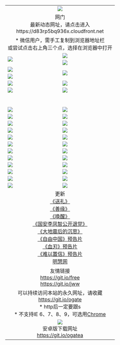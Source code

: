 ﻿<table>
  <tr></tr>
  <tr><td colspan=2 align=center><img src="https://cloud.githubusercontent.com/assets/11880933/13434984/f430fae2-e012-11e5-814f-c2df1e82b247.jpg" /></td></tr>
  <tr><td colspan=2 align=center>网门<br>最新动态网址，请点击进入
<br>https://d83rp5bq936x.cloudfront.net
    </td>
  </tr>
  <tr>
    <td colspan=2 align=center>* 微信用户，需手工复制到浏览器地址栏<br>或尝试点击右上角三个点，选择在浏览器中打开
    <!--br>* IE6打开动态网址须在选项中勾选TLS 1.0--></td>
  </tr>
  <tr>
    <td rowspan=2><a href="https://d83rp5bq936x.cloudfront.net/ogUP.aspx?name=11DKC.mp4&list=11DKC" target="_blank"><img src="https://d83rp5bq936x.cloudfront.net/Up/11DKC1.jpg" /></a></td> 
    <td><div><a href="https://d83rp5bq936x.cloudfront.net/ogUP.aspx?name=LRWS.mp4&list=LRWS" target="_blank"><img src="https://d83rp5bq936x.cloudfront.net/Up/LRWS.jpg" /></a></td>
   </tr>
  <tr>
    <td><a href="https://d83rp5bq936x.cloudfront.net/ogNiceVedio.aspx" target="_blank"><img src="https://d83rp5bq936x.cloudfront.net/Up/11TGKDY.jpg" /></a></td>
  </tr>
  <tr>
    <td><a href="https://d83rp5bq936x.cloudfront.net/ogUP.aspx?name=JQR.mp4&count=2" target="_blank"><img src="https://d83rp5bq936x.cloudfront.net/Up/JQR.jpg" /></a></td>   
    <td rowspan=2><a href="https://d83rp5bq936x.cloudfront.net/ogUP.aspx?name=JP.mp4&count=9" target="_blank"><img src="https://d83rp5bq936x.cloudfront.net/Up/JP.jpg" /></td>
  </tr>
  <tr>
    <td><a href="https://d83rp5bq936x.cloudfront.net/ogUP.aspx?name=WH.mp4" target="_blank"><img src="https://d83rp5bq936x.cloudfront.net/Up/WH.jpg" /></a></td>
  </tr>
  <tr>
    <td><a href="https://d83rp5bq936x.cloudfront.net/ogUP.aspx?name=SSZJ.mp4&list=SSZJ" target="_blank"><img src="https://d83rp5bq936x.cloudfront.net/Up/SSZJ.jpg" /></a></td>
    <td><a href="https://d83rp5bq936x.cloudfront.net/ogUP.aspx?name=WLSH.mp4&count=2" target="_blank"><img src="https://d83rp5bq936x.cloudfront.net/Up/WLSH.jpg" /></a</td>
  </tr>
  <tr>
    <td><a href="https://d83rp5bq936x.cloudfront.net/ogUP.aspx?name=ZY.mp4&count=2015|16" target="_blank"><img src="https://d83rp5bq936x.cloudfront.net/Up/ZY.jpg" /></a</td>
    <td><a href="https://d83rp5bq936x.cloudfront.net/ogUP.aspx?name=XTFY.mp4&count=B|2,A|24" target="_blank"><img src="https://d83rp5bq936x.cloudfront.net/Up/XTFY.jpg" /></a></td>
  </tr>
  <tr height="40">
  </tr>
  <tr>
    <td><a href="https://d83rp5bq936x.cloudfront.net/ogUP.aspx?name=4EE/QQ.mp4&list=4EEQQ" target="_blank"><img src="https://d83rp5bq936x.cloudfront.net/Up/4EE/QQ0.jpg"/></a></td>
    <td><a href="https://d83rp5bq936x.cloudfront.net/ogUP.aspx?name=4EE/HQ.mp4&list=4EEHQ" target="_blank"><img src="https://d83rp5bq936x.cloudfront.net/Up/4EE/HQ0.jpg"/></a></td>
  </tr>
  <tr>
    <td><a href="https://d83rp5bq936x.cloudfront.net/ogUP.aspx?name=4EE/ZG.mp4&list=4EEZG" target="_blank"><img src="https://d83rp5bq936x.cloudfront.net/Up/4EE/ZG0.jpg"/></a></td>
    <td><a href="https://d83rp5bq936x.cloudfront.net/ogUP.aspx?name=4EE/DJ.mp4&list=4EEDJ" target="_blank"><img src="https://d83rp5bq936x.cloudfront.net/Up/4EE/DJ0.jpg"/></a></td>
  </tr>
  <tr>
    <td><a href="https://d83rp5bq936x.cloudfront.net/ogUP.aspx?name=4EE/GX.mp4&list=4EEGX" target="_blank"><img src="https://d83rp5bq936x.cloudfront.net/Up/4EE/GX0.jpg"/></a></td>
    <td><a href="https://d83rp5bq936x.cloudfront.net/ogUP.aspx?name=4EE/HD.mp4&list=4EEHD" target="_blank"><img src="https://d83rp5bq936x.cloudfront.net/Up/4EE/HD0.jpg"/></a></td>
  </tr>
  <tr>
    <td><a href="https://d83rp5bq936x.cloudfront.net/ogUP.aspx?name=4EE/TX.mp4&list=4EETX" target="_blank"><img src="https://d83rp5bq936x.cloudfront.net/Up/4EE/TX0.jpg"/></a></td>
    <td><a href="https://d83rp5bq936x.cloudfront.net/ogUP.aspx?name=4EE/WZ.mp4&list=4EEWZ" target="_blank"><img src="https://d83rp5bq936x.cloudfront.net/Up/4EE/WZ0.jpg"/></a></td>
  </tr>
  <tr>
    <td><a href="https://d83rp5bq936x.cloudfront.net/onUP.aspx?name=https://d1ni6yqhqrtjo7.cloudfront.net/" target="_blank"><img src="https://d83rp5bq936x.cloudfront.net/Up/0DTW.jpg"/></a></td>
    <td><a href="https://d83rp5bq936x.cloudfront.net/onUP.aspx?name=https://d240ns8up8earz.cloudfront.net/acenter/" target="_blank"><img src="https://d83rp5bq936x.cloudfront.net/Up/0TDW.jpg" /></a></td>
  </tr>
  <tr>
    <td><a href="https://d83rp5bq936x.cloudfront.net/onUP.aspx?name=https://d4508d6vomz2p.cloudfront.net/gb/nsc413.htm" target="_blank"><img src="https://d83rp5bq936x.cloudfront.net/Up/0DJY.jpg" /></a></td>
    <td><a href="https://d83rp5bq936x.cloudfront.net/onUP.aspx?name=https://d4apjbhkuxer1.cloudfront.net/xtr/gb/prog204.html" target="_blank"><img src="https://d83rp5bq936x.cloudfront.net/Up/0XTR.jpg" /></a></td>
  </tr>
  <tr>
    <td><a href="https://d83rp5bq936x.cloudfront.net/onUP.aspx?name=https://d3aj00iefsmfgc.cloudfront.net/" target="_blank"><img src="https://d83rp5bq936x.cloudfront.net/Up/0MHW.jpg" /></a></td>
    <td><a href="https://d83rp5bq936x.cloudfront.net/onUP.aspx?name=https://d20wz7qt14x5d2.cloudfront.net/" target="_blank"><img src="https://d83rp5bq936x.cloudfront.net/Up/0ZJW.jpg" /></a></td>
  </tr>
  <tr>
    <td><a href="https://d83rp5bq936x.cloudfront.net/ogUP.aspx?name=0FG.zip" target="_blank"><img src="https://d83rp5bq936x.cloudfront.net/Up/0FG.jpg" /></a></td>
    <td><a href="https://d83rp5bq936x.cloudfront.net/ogUP.aspx?name=0FGA.apk" target="_blank"><img src="https://d83rp5bq936x.cloudfront.net/Up/0FGA.jpg" /></a></td>
  </tr>
  <tr>
    <td><a href="https://d83rp5bq936x.cloudfront.net/ogUP.aspx?name=0U.zip" target="_blank"><img src="https://d83rp5bq936x.cloudfront.net/Up/0U.jpg" /></a></td>
    <td><a href="https://d83rp5bq936x.cloudfront.net/ogUP.aspx?name=0UA.apk" target="_blank"><img src="https://d83rp5bq936x.cloudfront.net/Up/0UA.jpg" /></a></td>
  </tr>
  <tr>
    <td><a href="https://d83rp5bq936x.cloudfront.net/ogUP.aspx?name=0iPPOTV.zip" target="_blank"><img src="https://d83rp5bq936x.cloudfront.net/Up/0iPPOTV.jpg" /></a></td>
    <td><a href="https://d83rp5bq936x.cloudfront.net/ogUP.aspx?name=0iNTD.apk" target="_blank"><img src="https://d83rp5bq936x.cloudfront.net/Up/0iNTD.jpg" /></a></td>
  </tr>
  <tr>
    <td><a href="https://d83rp5bq936x.cloudfront.net/ogNice.aspx" target="_blank"><img src="https://d83rp5bq936x.cloudfront.net/Up/0WCYY.jpg" /></a></td>
    <td><a href="https://d83rp5bq936x.cloudfront.net/onCO.aspx?list=XWPL&mode=" target="_blank"><img src="https://d83rp5bq936x.cloudfront.net/Up/0WZTT.jpg" /></a></td> 
  </tr>
  <tr>
    <td><a href="https://d83rp5bq936x.cloudfront.net/ogDY.aspx" target="_blank"><img src="https://d83rp5bq936x.cloudfront.net/Up/0FK.jpg" /></a></td>
    <td><a href="https://d83rp5bq936x.cloudfront.net/ogST.aspx" target="_blank"><img src="https://d83rp5bq936x.cloudfront.net/Up/0ST.jpg" /></a></td> 
  </tr>
  <tr>
    <td colspan=2 align=center>更新<br>
      <a href="https://d83rp5bq936x.cloudfront.net/ogUP.aspx?name=4ESL.mp4" target="_blank">《送礼》</a><br>
      <a href="https://d83rp5bq936x.cloudfront.net/ogUP.aspx?name=4ESY.mp4" target="_blank">《善缘》</a><br>
      <a href="https://d83rp5bq936x.cloudfront.net/ogUP.aspx?name=4EHX.mp4" target="_blank">《唤醒》</a><br>
      <a href="https://d83rp5bq936x.cloudfront.net/ogUP.aspx?name=4LFZ.mp4" target="_blank">《国安李凤智公开退党》</a><br>
      <a href="https://d83rp5bq936x.cloudfront.net/ogUP.aspx?name=4DDZHDCS.mp4" target="_blank">《大地震后的沉思》</a><br>
      <a href="https://d83rp5bq936x.cloudfront.net/ogUP.aspx?name=11ZYZG0.mp4" target="_blank">《自由中国》预告片</a><br>
      <a href="https://d83rp5bq936x.cloudfront.net/ogUP.aspx?name=11XR.mp4" target="_blank">《血刃》预告片</a><br>
      <a href="https://d83rp5bq936x.cloudfront.net/ogUP.aspx?name=11NYZX.mp4&count=2" target="_blank">《难以置信》预告片</a><br>
      <a href="https://d83rp5bq936x.cloudfront.net/onUP.aspx?name=https://www.minghui.org/" target="_blank">明慧网</a>
    </td>
  </tr>
  <tr>
    <td colspan=2 align=center>友情链接<br>
      <a href="https://git.io/free" target="_blank">https://git.io/free</a><br>
      <a href="https://git.io/jww" target="_blank">https://git.io/jww</a></td>
    </td>
  </tr>
  <tr>
    <td colspan=2 align=center>可以持续访问本站的永久网址，请收藏<br/><a href="https://git.io/ogate" target="_blank">https://git.io/ogate</a><br/>* http后一定要跟s<br/>* 不支持IE 6、7、8、9，可选用<a href="https://d83rp5bq936x.cloudfront.net/ogUP.aspx?name=0ChromePortable.zip">Chrome</a></td>
  </tr>
  <tr>
    <td colspan=2 align=center><a href="https://d83rp5bq936x.cloudfront.net/ogUP.aspx?name=0oGate.apk" target="_blank"><img src="https://cloud.githubusercontent.com/assets/11880933/13720399/75e143ee-e842-11e5-9f0a-1421f423c80f.jpg" /></a><br>安卓版下载网址<br><a href="https://git.io/ogatea">https://git.io/ogatea</a></td>
  </tr>
  <!--tr>
    <td colspan=2 align=center>可能失效的动态网址
    </td>
  </tr-->
</table>

